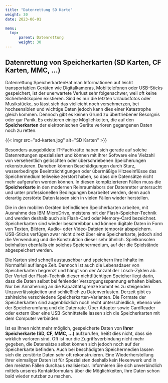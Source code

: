 ```yaml
---
title: "Datenrettung SD Karte"
weight: 30
date: 2023-06-01

menu:
  top:
      parent: Datenrettung
      weight: 30
---
```


## Datenrettung von Speicherkarten (SD Karten, CF Karten, MMC, …)

Datenrettung SpeicherkartenHat man Informationen auf leicht transportablen Geräten wie Digitalkameras, Mobiltelefonen oder USB-Sticks gespeichert, ist der unerwartete Verlust sehr folgenschwer, weil oft keine Sicherheitskopien existieren. Sind es nur die letzten Urlaubsfotos oder Musikstücke, so lässt sich das vielleicht noch verschmerzen, bei hochsensiblen und wichtige Daten jedoch kann dies einer Katastrophe gleich kommen. Dennoch gibt es keinen Grund zu übertriebener Besorgnis oder gar Panik. Es existieren einige Möglichkeiten, die auf den **Speicherkarten** der elektronischen Geräte verloren gegangenen Daten noch zu retten.

{{< imgr src="sd-karten.jpg" alt="SD Karten" >}}

Besonders ausgebildete IT-Fachkräfte haben sich gerade auf solche Datenrettungen spezialisiert und können mit ihrer Software eine Vielzahl von versehentlich gelöschten oder überschriebenen Speicherungen rekonstruieren. Daneben können Beschädigungen durch Sturz, wasserbedingte Beeinträchtigungen oder übermäßige Hitzeeinflüsse das Speichermedium teilweise zerstört haben, so dass die Datensätze nicht mehr aufgerufen werden können. In diesen komplizierteren Fällen muss die **Speicherkarte** in den modernen Reinraumlabors der Datenretter untersucht und unter professionellen Bedingungen bearbeitet werden, denn auch derartig zerstörte Daten lassen sich in vielen Fällen wieder herstellen.

Die in den mobilen Geräten befindlichen Speicherkarten arbeiten, mit Ausnahme des IBM MicroDrive, meistens mit der Flash-Speicher-Technik und werden deshalb auch als Flash-Card oder Memory-Card bezeichnet. Speicherkarten sind wieder beschreibbar und können digitale Daten in Form von Texten, Bildern, Audio- oder Video-Dateien temporär abspeichern. USB-Sticks verfügen zwar nicht direkt über eine Speicherkarte, jedoch sind die Verwendung und die Konstruktion dieser sehr ähnlich. Spielkonsolen beinhalten ebenfalls ein solches Speichermedium, auf der die Spielstände abgespeichert werden.

Die Karten sind schnell austauschbar und speichern ihre Inhalte im Normalfall auf lange Zeit. Dennoch ist auch die Lebensdauer von Speicherkarten begrenzt und hängt von der Anzahl der Lösch-Zyklen ab. Der Vorteil der Flash-Technik dieser nichtflüchtigen Speicher liegt darin, dass die Daten selbst bei fehlender Versorgungsspannung erhalten bleiben. Nur bei Annäherung an die Kapazitätsgrenze kommt es zu steigenden Unzuverlässigkeiten und schließlich zu Datenverlusten. Derzeit gibt es zahlreiche verschiedene Speicherkarten-Varianten. Die Formate der Speicherkarten sind augenblicklich noch recht unterschiedlich, ebenso wie der Speicherumfang und die Datenrate. Über Adapter sowie CardReader oder extern über eine USB-Schnittstelle lassen sich die Speicherkarten mit dem Computer verbinden.

Ist es Ihnen nicht mehr möglich, gespeicherte Daten von **Ihrer Speicherkarte (SD, CF, MMC, …)** aufzurufen, heißt dies nicht, dass sie wirklich verloren sind. Oft ist nur die Zugriffsverbindung nicht mehr gegeben, die Datensätze selbst können sich jedoch noch auf der Speicherkarte befinden. Auch bei beschädigten Speichermedien lassen sich die zerstörte Daten sehr oft rekonstruieren. Eine Wiederherstellung Ihrer einmaliger Daten ist für Spezialisten deshalb kein Hexenwerk und in den meisten Fällen durchaus realisierbar. Informieren Sie sich unverbindlich mittels unseres Kontaktformulars über die Möglichkeiten, Ihre Daten schon bald wieder nutzbar zu machen.
